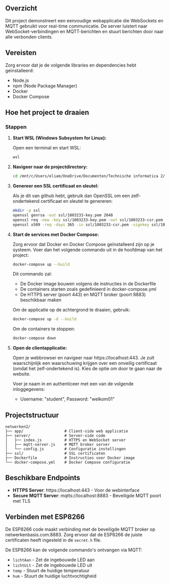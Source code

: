 ## Overzicht

Dit project demonstreert een eenvoudige webapplicatie die WebSockets en MQTT gebruikt voor real-time communicatie. De server luistert naar WebSocket-verbindingen en MQTT-berichten en stuurt berichten door naar alle verbonden clients.

## Vereisten

Zorg ervoor dat je de volgende libraries en dependencies hebt geïnstalleerd:

- Node.js
- npm (Node Package Manager)
- Docker
- Docker Compose

## Hoe het project te draaien

### Stappen

1. **Start WSL (Windows Subsystem for Linux):**

   Open een terminal en start WSL:

   ```sh
   wsl
   ```

2. **Navigeer naar de projectdirectory:**

   ```sh
   cd /mnt/c/Users/eliam/OneDrive/Documenten/Technische informatica 2/netwerkenVervolg/netwerken2
   ```

3. **Genereer een SSL certificaat en sleutel:**

   Als je dit van github hebt, gebruik dan OpenSSL om een zelf-ondertekend certificaat en sleutel te genereren:

   ```sh
   mkdir -p ssl
   openssl genrsa -out ssl/1003233-key.pem 2048
   openssl req -new -key ssl/1003233-key.pem -out ssl/1003233-csr.pem
   openssl x509 -req -days 365 -in ssl/1003233-csr.pem -signkey ssl/1003233-key.pem -out ssl/1003233-cert.pem
   ```

4. **Start de services met Docker Compose:**

   Zorg ervoor dat Docker en Docker Compose geïnstalleerd zijn op je systeem. Voer dan het volgende commando uit in de hoofdmap van het project:

   ```sh
   docker-compose up --build
   ```

   Dit commando zal:

   - De Docker image bouwen volgens de instructies in de Dockerfile
   - De containers starten zoals gedefinieerd in docker-compose.yml
   - De HTTPS server (poort 443) en MQTT broker (poort 8883) beschikbaar maken

   Om de applicatie op de achtergrond te draaien, gebruik:

   ```sh
   docker-compose up -d --build
   ```

   Om de containers te stoppen:

   ```sh
   docker-compose down
   ```

5. **Open de clientapplicatie:**

   Open je webbrowser en navigeer naar https://localhost:443. Je zult waarschijnlijk een waarschuwing krijgen over een onveilig certificaat (omdat het zelf-ondertekend is). Kies de optie om door te gaan naar de website.

   Voer je naam in en authenticeer met een van de volgende inloggegevens:

   - Username: "student", Password: "welkom01"

## Projectstructuur

```
netwerken2/
├── app/                  # Client-side web applicatie
├── server/               # Server-side code
│   ├── index.js          # HTTPS en WebSocket server
│   ├── mqtt-server.js    # MQTT broker server
│   └── config.js         # Configuratie instellingen
├── ssl/                  # SSL certificaten
├── Dockerfile            # Instructies voor Docker image
└── docker-compose.yml    # Docker Compose configuratie
```

## Beschikbare Endpoints

- **HTTPS Server**: https://localhost:443 - Voor de webinterface
- **Secure MQTT Server**: mqtts://localhost:8883 - Beveiligde MQTT poort met TLS

## Verbinden met ESP8266

De ESP8266 code maakt verbinding met de beveiligde MQTT broker op netwerkenbasis.com:8883. Zorg ervoor dat de ESP8266 de juiste certificaten heeft ingesteld in de `secret.h` file.

De ESP8266 kan de volgende commando's ontvangen via MQTT:

- `lichtAan` - Zet de ingebouwde LED aan
- `lichtUit` - Zet de ingebouwde LED uit
- `temp` - Stuurt de huidige temperatuur
- `hum` - Stuurt de huidige luchtvochtigheid

